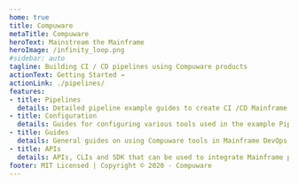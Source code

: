 ```yaml
---
home: true
title: Compuware
metaTitle: Compuware
heroText: Mainstream the Mainframe
heroImage: /infinity_loop.png
#sidebar: auto
tagline: Building CI / CD pipelines using Compuware products
actionText: Getting Started →
actionLink: ./pipelines/
features:
- title: Pipelines
  details: Detailed pipeline example guides to create CI /CD Mainframe pipelines 
- title: Configuration
  details: Guides for configuring various tools used in the example Pipelines
- title: Guides
  details: General guides on using Compuware tools in Mainframe DevOps processes
- title: APIs
  details: APIs, CLIs and SDK that can be used to integrate Mainframe processes into DevOps tools
footer: MIT Licensed | Copyright © 2020 - Compuware
---
```

